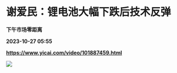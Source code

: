 # 谢爱民：锂电池大幅下跌后技术反弹
**下午市场零距离**

**2023-10-27 05:55**

**https://www.yicai.com/video/101887459.html**

![](http://imgcdn.yicai.com/vms-new/2023/10/4d5f1442-37c1-461b-badc-75857549ecae_KA3L.jpg)